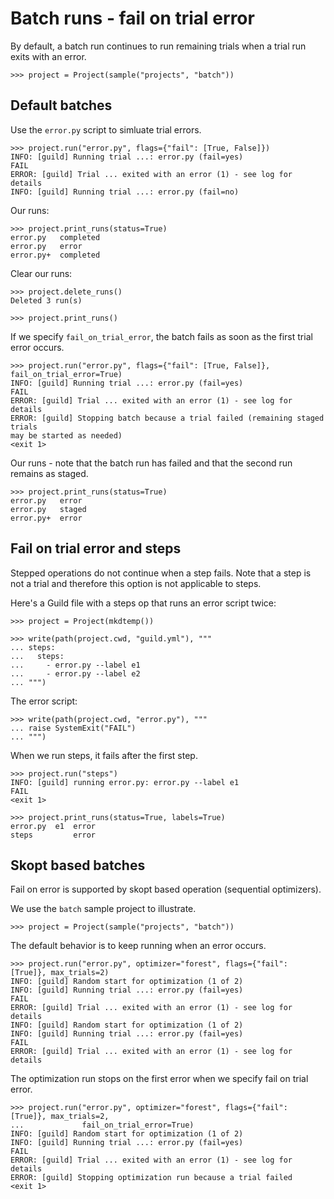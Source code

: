 # Batch runs - fail on trial error

By default, a batch run continues to run remaining trials when a trial
run exits with an error.

    >>> project = Project(sample("projects", "batch"))

## Default batches

Use the `error.py` script to simluate trial errors.

    >>> project.run("error.py", flags={"fail": [True, False]})
    INFO: [guild] Running trial ...: error.py (fail=yes)
    FAIL
    ERROR: [guild] Trial ... exited with an error (1) - see log for details
    INFO: [guild] Running trial ...: error.py (fail=no)

Our runs:

    >>> project.print_runs(status=True)
    error.py   completed
    error.py   error
    error.py+  completed

Clear our runs:

    >>> project.delete_runs()
    Deleted 3 run(s)

    >>> project.print_runs()

If we specify `fail_on_trial_error`, the batch fails as soon as the
first trial error occurs.

    >>> project.run("error.py", flags={"fail": [True, False]}, fail_on_trial_error=True)
    INFO: [guild] Running trial ...: error.py (fail=yes)
    FAIL
    ERROR: [guild] Trial ... exited with an error (1) - see log for details
    ERROR: [guild] Stopping batch because a trial failed (remaining staged trials
    may be started as needed)
    <exit 1>

Our runs - note that the batch run has failed and that the second run
remains as staged.

    >>> project.print_runs(status=True)
    error.py   error
    error.py   staged
    error.py+  error

## Fail on trial error and steps

Stepped operations do not continue when a step fails. Note that a step
is not a trial and therefore this option is not applicable to steps.

Here's a Guild file with a steps op that runs an error script twice:

    >>> project = Project(mkdtemp())

    >>> write(path(project.cwd, "guild.yml"), """
    ... steps:
    ...   steps:
    ...     - error.py --label e1
    ...     - error.py --label e2
    ... """)

The error script:

    >>> write(path(project.cwd, "error.py"), """
    ... raise SystemExit("FAIL")
    ... """)

When we run steps, it fails after the first step.

    >>> project.run("steps")
    INFO: [guild] running error.py: error.py --label e1
    FAIL
    <exit 1>

    >>> project.print_runs(status=True, labels=True)
    error.py  e1  error
    steps         error

## Skopt based batches

Fail on error is supported by skopt based operation (sequential optimizers).

We use the `batch` sample project to illustrate.

    >>> project = Project(sample("projects", "batch"))

The default behavior is to keep running when an error occurs.

    >>> project.run("error.py", optimizer="forest", flags={"fail": [True]}, max_trials=2)
    INFO: [guild] Random start for optimization (1 of 2)
    INFO: [guild] Running trial ...: error.py (fail=yes)
    FAIL
    ERROR: [guild] Trial ... exited with an error (1) - see log for details
    INFO: [guild] Random start for optimization (1 of 2)
    INFO: [guild] Running trial ...: error.py (fail=yes)
    FAIL
    ERROR: [guild] Trial ... exited with an error (1) - see log for details

The optimization run stops on the first error when we specify fail on trial error.

    >>> project.run("error.py", optimizer="forest", flags={"fail": [True]}, max_trials=2,
    ...             fail_on_trial_error=True)
    INFO: [guild] Random start for optimization (1 of 2)
    INFO: [guild] Running trial ...: error.py (fail=yes)
    FAIL
    ERROR: [guild] Trial ... exited with an error (1) - see log for details
    ERROR: [guild] Stopping optimization run because a trial failed
    <exit 1>
